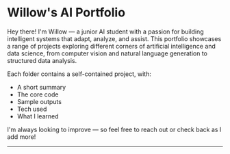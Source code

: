 # Willow's AI Portfolio

Hey there! I'm Willow — a junior AI student with a passion for building intelligent systems that adapt, analyze, and assist. This portfolio showcases a range of projects exploring different corners of artificial intelligence and data science, from computer vision and natural language generation to structured data analysis.

Each folder contains a self-contained project, with:
- A short summary
- The core code
- Sample outputs
- Tech used
- What I learned

I'm always looking to improve — so feel free to reach out or check back as I add more!

---

